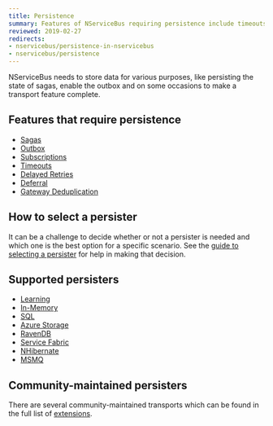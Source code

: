 ```yaml
---
title: Persistence
summary: Features of NServiceBus requiring persistence include timeouts, sagas, and subscription storage.
reviewed: 2019-02-27
redirects:
- nservicebus/persistence-in-nservicebus
- nservicebus/persistence
---
```


NServiceBus needs to store data for various purposes, like persisting the state of sagas, enable the outbox and on some occasions to make a transport feature complete.


## Features that require persistence

 * [Sagas](/nservicebus/sagas/)
 * [Outbox](/nservicebus/outbox/)
 * [Subscriptions](/nservicebus/messaging/publish-subscribe/)
 * [Timeouts](/nservicebus/sagas/timeouts.md)
 * [Delayed Retries](/nservicebus/recoverability/#delayed-retries)
 * [Deferral](/nservicebus/messaging/delayed-delivery.md)
 * [Gateway Deduplication](/nservicebus/gateway/)

## How to select a persister

It can be a challenge to decide whether or not a persister is needed and which one is the best option for a specific scenario. See the [guide to selecting a persister](selecting.md) for help in making that decision.


## Supported persisters

- [Learning](/persistence/learning/)
- [In-Memory](in-memory.md)
- [SQL](/persistence/sql/)
- [Azure Storage](/persistence/azure-storage/)
- [RavenDB](/persistence/ravendb/)
- [Service Fabric](/persistence/service-fabric/)
- [NHibernate](/persistence/nhibernate/)
- [MSMQ](/persistence/msmq/subscription.md)

## Community-maintained persisters

There are several community-maintained transports which can be found in the full list of [extensions](/components#persisters).